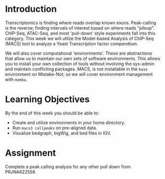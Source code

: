 # Introduction

Transcriptomics is finding where reads overlap known exons.
Peak-calling is the reverse; finding intervals of interest based on where reads "pileup".
ChIP-Seq, ATAC-Seq, and most 'pull-down' style experiments fall into this category.
This week we will utlize the Model-based Analysis of ChIP-Seq (MACS) tool to analyze a Yeast Transcription factor compendium.

We will also cover computational 'environments'.
These are abstractions that allow us to maintain our own sets of software environments.
This allows you to install your own collection of tools without involving the sys-admin and maintain conflicting packages.
MACS, is not installable in the `base` environment on Mistake-Not; so we will cover environment management with `mamba`. 

# Learning Objectives

By the end of this week you should be able to:
 * Create and utilize environments in your home directory.
 * Run `macs3 callpeaks` on pre-aligned data.
 * Visualize bedgraph, bigWig, and bed files in IGV.
 
# Assignment

Complete a peak calling analysis for any other pull down from PRJNA622558.